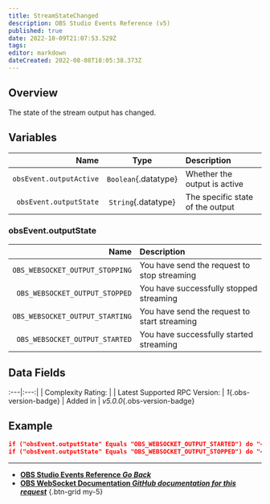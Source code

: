 ```yaml
---
title: StreamStateChanged
description: OBS Studio Events Reference (v5)
published: true
date: 2022-10-09T21:07:53.529Z
tags: 
editor: markdown
dateCreated: 2022-08-08T18:05:38.373Z
---
```


## Overview
The state of the stream output has changed.

## Variables
Name | Type | Description | 
----:|:----:|:------------|
`obsEvent.outputActive` | `Boolean`{.datatype} | Whether the output is active
`obsEvent.outputState` | `String`{.datatype} | The specific state of the output

### obsEvent.outputState
Name | Description
----:|:------------
`OBS_WEBSOCKET_OUTPUT_STOPPING` | You have send the request to stop streaming
`OBS_WEBSOCKET_OUTPUT_STOPPED` | You have successfully stopped streaming
`OBS_WEBSOCKET_OUTPUT_STARTING` | You have send the request to start streaming
`OBS_WEBSOCKET_OUTPUT_STARTED` | You have successfully started streaming
## Data Fields
:---|:---:|
| Complexity Rating: | <span class="stars stars--2"></span>
| Latest Supported RPC Version: | *1*{.obs-version-badge}
| Added in | *v5.0.0*{.obs-version-badge}

## Example
```json
if ("obsEvent.outputState" Equals "OBS_WEBSOCKET_OUTPUT_STARTED") do "<action>" then "break"
if ("obsEvent.outputState" Equals "OBS_WEBSOCKET_OUTPUT_STOPPED") do "<action>" then "break"
```

---

- [<i class="mdi mdi-chevron-left"></i>**OBS Studio Events Reference *Go Back***](/en/Broadcasters/OBS/Events)
- [<i class="mdi mdi-github"></i> **OBS WebSocket Documentation *GitHub documentation for this request***](https://github.com/obsproject/obs-websocket/blob/master/docs/generated/protocol.md#streamstatechanged)
{.btn-grid my-5}